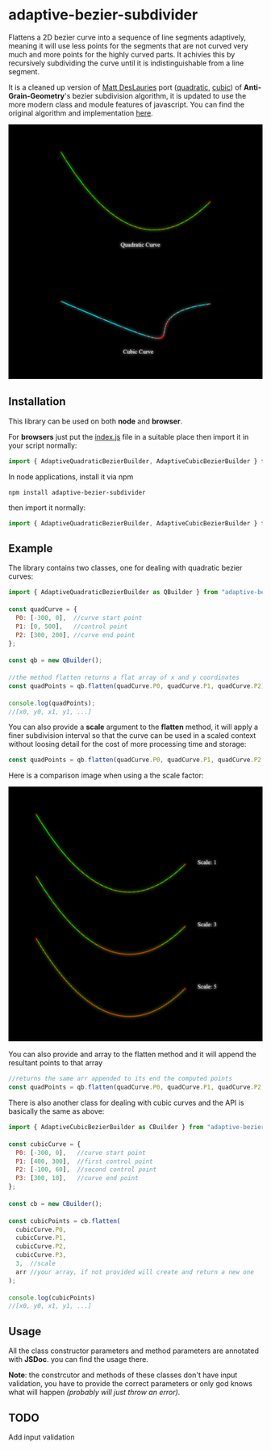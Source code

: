 # adaptive-bezier-subdivider

Flattens a 2D bezier curve into a sequence of line segments adaptively, meaning it will use less points for the segments that are not curved very much and more points for the highly curved parts. It achivies this by recursively subdividing the curve until it is indistinguishable from a line segment.

It is a cleaned up version of [Matt DesLauries](https://github.com/mattdesl) port ([quadratic](https://github.com/mattdesl/adaptive-quadratic-curve), [cubic](https://github.com/mattdesl/adaptive-bezier-curve)) of **Anti-Grain-Geometry**'s bezier subdivision algorithm, it is updated to use the more modern class and module features of javascript. You can find the original algorithm and implementation [here](https://agg.sourceforge.net/antigrain.com/research/adaptive_bezier/).

![Red dots are the computed points and the green/cyan segments are drawn with straight line segments.](./pictures/curve.png)

## Installation

This library can be used on both **node** and **browser**.

For **browsers** just put the [index.js](./index.js) file in a suitable place then import it in your script normally:

```js
import { AdaptiveQuadraticBezierBuilder, AdaptiveCubicBezierBuilder } from "./path-to-index.js"
```

In node applications, install it via npm

```
npm install adaptive-bezier-subdivider
```

then import it normally:

```js
import { AdaptiveQuadraticBezierBuilder, AdaptiveCubicBezierBuilder } from "adaptive-bezier-subdivider"
```

## Example

The library contains two classes, one for dealing with quadratic bezier curves:

```js
import { AdaptiveQuadraticBezierBuilder as QBuilder } from "adaptive-bezier-subdivider";

const quadCurve = {
  P0: [-300, 0],  //curve start point
  P1: [0, 500],   //control point
  P2: [300, 200], //curve end point
};

const qb = new QBuilder();

//the method flatten returns a flat array of x and y coordinates
const quadPoints = qb.flatten(quadCurve.P0, quadCurve.P1, quadCurve.P2);

console.log(quadPoints);
//[x0, y0, x1, y1, ...]
```

You can also provide a **scale** argument to the **flatten** method, it will apply a finer subdivision interval so that the curve can be used in a scaled context without loosing detail for the cost of more processing time and storage:

```js
const quadPoints = qb.flatten(quadCurve.P0, quadCurve.P1, quadCurve.P2, 3);
```

Here is a comparison image when using a the scale factor:

![Scale comparison](./pictures/scaledemo.png)

You can also provide and array to the flatten method
and it will append the resultant points to that array

```js
//returns the same arr appended to its end the computed points
const quadPoints = qb.flatten(quadCurve.P0, quadCurve.P1, quadCurve.P2, 3, arr);
```

There is also another class for dealing with cubic curves and the API is basically the same as above:

```js
import { AdaptiveCubicBezierBuilder as CBuilder } from "adaptive-bezier-subdivider";

const cubicCurve = {
  P0: [-300, 0],   //curve start point
  P1: [400, 300],  //first control point
  P2: [-100, 60],  //second control point
  P3: [300, 10],   //curve end point
};

const cb = new CBuilder();

const cubicPoints = cb.flatten(
  cubicCurve.P0,
  cubicCurve.P1,
  cubicCurve.P2,
  cubicCurve.P3,
  3,  //scale
  arr //your array, if not provided will create and return a new one 
);

console.log(cubicPoints)
//[x0, y0, x1, y1, ...]
```

## Usage

All the class constructor parameters and method parameters
are annotated with **JSDoc**. you can find the usage there.

**Note**: the constrcutor and methods of these classes don't have input validation, you have to provide the correct parameters or only god knows what will happen *(probably will just throw an error)*.

## TODO

Add input validation